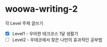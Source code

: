 # woowa-writing-2

각 Level 주제 글쓰기

- [x] Level1 - 우아한 테크코스 1달 생활기
- [ ] Level2 - 우테코에서 찾은 나만의 효과적인 공부법